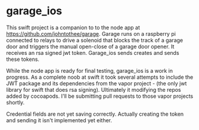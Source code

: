 #  garage_ios

This swift project is a companion to to the node app at https://github.com/johntothee/garage. Garage runs on a raspberry pi connected to relays to drive a solenoid that blocks the track of a garage door and triggers the manual open-close of a garage door opener. It receives an rsa signed jwt token. Garage_ios sends creates and sends these tokens.

While the node app is ready for final testing, garage_ios is a work in progress. As a complete noob at swift it took several attempts to include the JWT package and its dependencies from the vapor project - (the only jwt library for swift that does rsa signing). Ultimately it modifying the repos added by cocoapods. I'll be submitting pull requests to those vapor projects shortly.

Credential fields are not yet saving correctly. Actually creating the token and sending it isn't implemented yet either.
